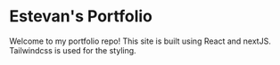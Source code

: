 # Estevan's Portfolio

Welcome to my portfolio repo! This site is built using React and nextJS. Tailwindcss is used for the styling.
